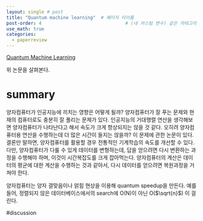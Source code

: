 ```yaml
---
layout: single # post
title: "Quantum machine learning"  # 페이지 타이틀
post-order: 4                               # (내 커스텀 변수) 같은 카테고리 내 정렬 순서
use_math: true
categories:
  - paperreview
---
```


[Quantum Machine Learning][paperlink]

[paperlink]:https://arxiv.org/abs/1611.09347

위 논문을 살펴본다. 

# summary
양자컴퓨터가 인공지능에 끼치는 영향은 어떻게 될까?
양자컴퓨터가 잘 푸는 문제와 현재의 컴퓨터로도 충분히 잘 풀리는 문제가 있다. 인공지능의 거대행렬 연산을 생각해보면 양자컴퓨터가 나타난다고 해서 속도가 크게 향상되지는 않을 것 같다.
오히려 양자컴퓨터용 연산을 수행하는데 더 많은 시간이 들지는 않을까?
이 문제에 관한 논문이 있다. 결론만 말하면, 양자컴퓨터를 활용할 경우 전통적인 기계학습의 속도를 개선할 수 있다.
다만, 양자컴퓨터가 다룰 수 있게 데이터를 변형하는데, 답을 얻으려면 다시 변환하는 과정을 수행해야 하며, 이것이 시간복잡도를 크게 잡아먹는다.
양자컴퓨터의 계산은 데이터의 평균에 대한 계산을 수행하는 것과 같아서, 다시 데이터를 얻으려면 복원과정을 거쳐야 한다.

양자컴퓨터는 양자 결맞음이나 얽힘 현상을 이용해 quantum speedup을 만든다.
예를들어, 정렬되지 않은 데이터베이스에서의 search에 O(N)이 아닌 O($\sqrt{n}$) 이 걸린다.


#discussion


